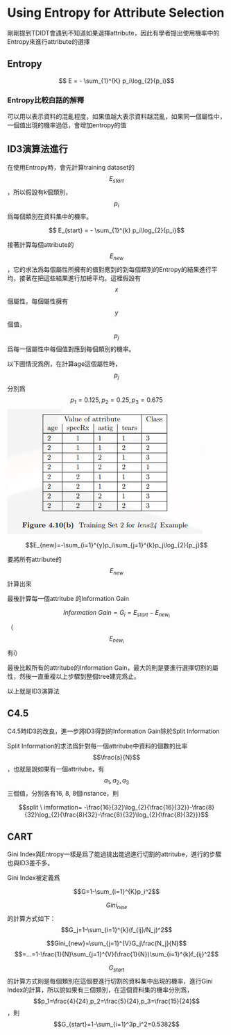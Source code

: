 # Using Entropy for Attribute Selection

剛剛提到TDIDT會遇到不知道如果選擇attribute，因此有學者提出使用機率中的Entropy來進行attribute的選擇


## Entropy

$$ E = - \sum_{1}^{K} p_i\log_{2}{p_i}$$

### Entropy比較白話的解釋

可以用以表示資料的混亂程度，如果值越大表示資料越混亂，如果同一個屬性中，一個值出現的機率過低，會增加entropy的值


## ID3演算法進行

在使用Entropy時，會先計算training dataset的$$E_{start}$$，所以假設有k個類別，$$p_i$$爲每個類別在資料集中的機率。

$$ E_{start} = - \sum_{1}^{k} p_i\log_{2}{p_i}$$

接著計算每個attribute的$$E_{new}$$，它的求法爲每個屬性所擁有的值對應到的到每個類別的Entropy的結果進行平均，接著在把這些結果進行加總平均。這裡假設有$$x$$個屬性，每個屬性擁有$$y$$個值，$$p_j$$爲每一個屬性中每個值對應到每個類別的機率。

以下圖情況爲例，在計算age這個屬性時，$$p_j$$分別爲$$p_1=0.125,p_2=0.25,p_3=0.675$$
![](./pic/fRdxVKpM.png) 

$$E_{new}=-\sum_{i=1}^{y}p_i\sum_{j=1}^{k}p_j\log_{2}{p_j}$$

要將所有attribute的$$E_{new}$$計算出來

最後計算每一個attritube 的Information Gain

$$Information\ Gain=G_i = E_{start}-E_{new_i}$$ （$$E_{new_i}$$有i）

最後比較所有的attritube的Information Gain，最大的則是要進行選擇切割的屬性，然後一直重複以上步驟到整個tree建完爲止。

以上就是ID3演算法

## C4.5

C4.5時ID3的改良，進一步將ID3得到的Information Gain除於Split Information

Split Information的求法爲針對每一個attritube中資料的個數的比率$$\frac{s}{N}$$，也就是說如果有一個attritube，有$$a_1,a_2,a_3$$三個值，分別各有16, 8, 8個instance，則

$$split \ imformation= -\frac{16}{32}\log_{2}{\frac{16}{32}}-\frac{8}{32}\log_{2}{\frac{8}{32}-\frac{8}{32}\log_{2}{\frac{8}{32}}}$$

## CART
Gini Index與Entropy一樣是爲了能過挑出能過進行切割的attritube，進行的步驟也與ID3差不多。

Gini Index被定義爲

$$G=1-\sum_{i=1}^{K}p_i^2$$

$$Gini_{new}$$的計算方式如下：
$$G_j=1-\sum_{i=1}^{k}(f_{ij}/N_j)^2$$

$$Gini_{new}=\sum_{j=1}^{V}G_j\frac{N_j}{N}$$
$$=...=1-\frac{1}{N}\sum_{j=1}^{V}(\frac{1}{N})\sum_{i=1}^{k}f_{ij}^2$$


$$G_{start}$$的計算方式則是每個類別在這個要進行切割的資料集中出現的機率，進行Gini Index的計算，所以說如果有三個類別，在這個資料集的機率分別爲，$$p_1=\frac{4}{24},p_2=\frac{5}{24},p_3=\frac{15}{24}$$，則$$G_{start}=1-\sum_{i=1}^3p_i^2=0.5382$$





